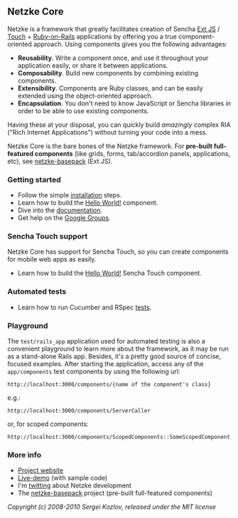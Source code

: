 ## Netzke Core

Netzke is a framework that greatly facilitates creation of Sencha [Ext JS](http://www.sencha.com/products/extjs/) / [Touch](http://www.sencha.com/products/touch/) + [Ruby-on-Rails](http://rubyonrails.org/) applications by offering you a true component-oriented approach. Using components gives you the following advantages:

* __Reusability__. Write a component once, and use it throughout your application easily, or share it between applications.
* __Composability__. Build new components by combining existing components.
* __Extensibility__. Components are Ruby classes, and can be easily extended using the object-oriented approach.
* __Encapsulation__. You don't need to know JavaScript or Sencha libraries in order to be able to use existing components.

Having these at your disposal, you can quickly build _amazingly_ complex RIA ("Rich Internet Applications") without turning your code into a mess.

Netzke Core is the bare bones of the Netzke framework. For **pre-built full-featured components** (like grids, forms, tab/accordion panels, applications, etc), see [netzke-basepack](http://github.com/skozlov/netzke-basepack) (Ext JS).

### Getting started

* Follow the simple [installation](https://github.com/skozlov/netzke-core/wiki/Installation) steps.
* Learn how to build the [Hello World!](https://github.com/skozlov/netzke-core/wiki/Hello-world-extjs) component.
* Dive into the [documentation](https://github.com/skozlov/netzke/wiki).
* Get help on the [Google Groups](http://groups.google.com/group/netzke).

### Sencha Touch support

Netzke Core has support for Sencha Touch, so you can create components for mobile web apps as easily.

* Learn how to build the [Hello World!](https://github.com/skozlov/netzke-core/wiki/Hello-world-touch) Sencha Touch component.

### Automated tests

* Learn how to run Cucumber and RSpec [tests](https://github.com/skozlov/netzke-core/wiki/Testing-Netzke-Core).

### Playground

The `test/rails_app` application used for automated testing is also a convenient playground to learn more about the framework, as it may be run as a stand-alone Rails app. Besides, it's a pretty good source of concise, focused examples. After starting the application, access any of the `app/components` test components by using the following url:

    http://localhost:3000/components/{name of the component's class}

e.g.:

    http://localhost:3000/components/ServerCaller

or, for scoped components:

    http://localhost:3000/components/ScopedComponents::SomeScopedComponent

### More info
* [Project website](http://netzke.org)
* [Live-demo](http://demo.netzke.org) (with sample code)
* I'm [twitting](http://twitter.com/skozlov) about Netzke development
* The [netzke-basepack](https://github.com/skozlov/netzke-basepack) project (pre-built full-featured components)


*Copyright (c) 2008-2010 Sergei Kozlov, released under the MIT license*
